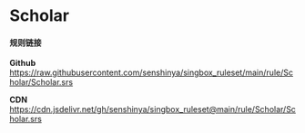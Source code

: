 # Scholar

#### 规则链接

**Github**
https://raw.githubusercontent.com/senshinya/singbox_ruleset/main/rule/Scholar/Scholar.srs

**CDN**
https://cdn.jsdelivr.net/gh/senshinya/singbox_ruleset@main/rule/Scholar/Scholar.srs
